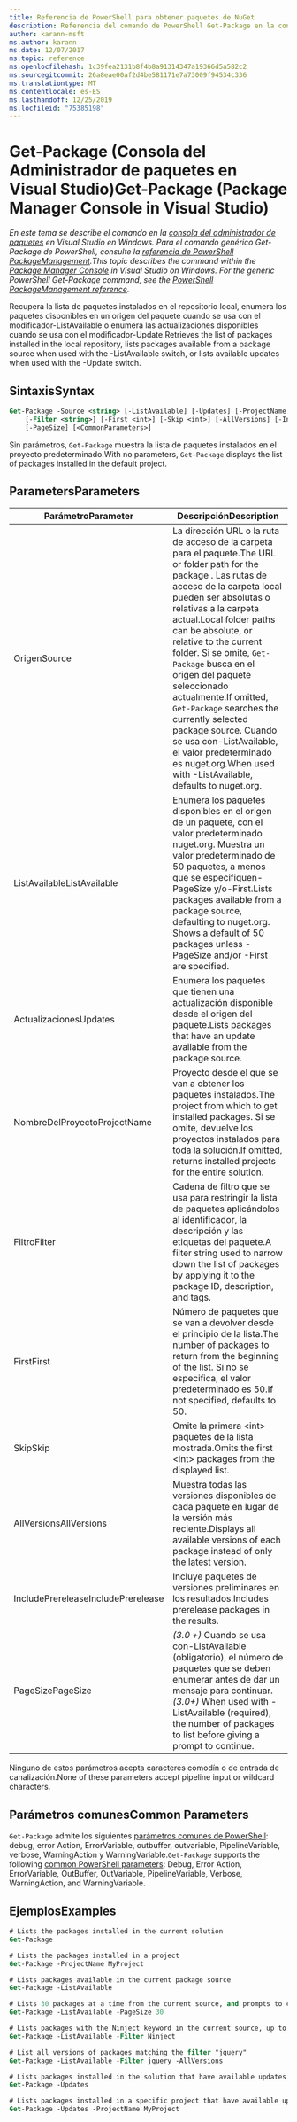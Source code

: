 ```yaml
---
title: Referencia de PowerShell para obtener paquetes de NuGet
description: Referencia del comando de PowerShell Get-Package en la consola del administrador de paquetes NuGet en Visual Studio.
author: karann-msft
ms.author: karann
ms.date: 12/07/2017
ms.topic: reference
ms.openlocfilehash: 1c39fea2131b8f4b8a91314347a19366d5a582c2
ms.sourcegitcommit: 26a8eae00af2d4be581171e7a73009f94534c336
ms.translationtype: MT
ms.contentlocale: es-ES
ms.lasthandoff: 12/25/2019
ms.locfileid: "75385198"
---
```

# <a name="get-package-package-manager-console-in-visual-studio"></a><span data-ttu-id="e5060-103">Get-Package (Consola del Administrador de paquetes en Visual Studio)</span><span class="sxs-lookup"><span data-stu-id="e5060-103">Get-Package (Package Manager Console in Visual Studio)</span></span>

<span data-ttu-id="e5060-104">*En este tema se describe el comando en la [consola del administrador de paquetes](../../consume-packages/install-use-packages-powershell.md) en Visual Studio en Windows. Para el comando genérico Get-Package de PowerShell, consulte la [referencia de PowerShell PackageManagement](/powershell/module/packagemanagement/?view=powershell-6).*</span><span class="sxs-lookup"><span data-stu-id="e5060-104">*This topic describes the command within the [Package Manager Console](../../consume-packages/install-use-packages-powershell.md) in Visual Studio on Windows. For the generic PowerShell Get-Package command, see the [PowerShell PackageManagement reference](/powershell/module/packagemanagement/?view=powershell-6).*</span></span>

<span data-ttu-id="e5060-105">Recupera la lista de paquetes instalados en el repositorio local, enumera los paquetes disponibles en un origen del paquete cuando se usa con el modificador-ListAvailable o enumera las actualizaciones disponibles cuando se usa con el modificador-Update.</span><span class="sxs-lookup"><span data-stu-id="e5060-105">Retrieves the list of packages installed in the local repository, lists packages available from a package source when used with the -ListAvailable switch, or lists available updates when used with the -Update switch.</span></span>

## <a name="syntax"></a><span data-ttu-id="e5060-106">Sintaxis</span><span class="sxs-lookup"><span data-stu-id="e5060-106">Syntax</span></span>

```ps
Get-Package -Source <string> [-ListAvailable] [-Updates] [-ProjectName <string>]
    [-Filter <string>] [-First <int>] [-Skip <int>] [-AllVersions] [-IncludePrerelease]
    [-PageSize] [<CommonParameters>]
```

<span data-ttu-id="e5060-107">Sin parámetros, `Get-Package` muestra la lista de paquetes instalados en el proyecto predeterminado.</span><span class="sxs-lookup"><span data-stu-id="e5060-107">With no parameters, `Get-Package` displays the list of packages installed in the default project.</span></span>

## <a name="parameters"></a><span data-ttu-id="e5060-108">Parameters</span><span class="sxs-lookup"><span data-stu-id="e5060-108">Parameters</span></span>

| <span data-ttu-id="e5060-109">Parámetro</span><span class="sxs-lookup"><span data-stu-id="e5060-109">Parameter</span></span> | <span data-ttu-id="e5060-110">Descripción</span><span class="sxs-lookup"><span data-stu-id="e5060-110">Description</span></span> |
| --- | --- |
| <span data-ttu-id="e5060-111">Origen</span><span class="sxs-lookup"><span data-stu-id="e5060-111">Source</span></span> | <span data-ttu-id="e5060-112">La dirección URL o la ruta de acceso de la carpeta para el paquete.</span><span class="sxs-lookup"><span data-stu-id="e5060-112">The URL or folder path for the package .</span></span> <span data-ttu-id="e5060-113">Las rutas de acceso de la carpeta local pueden ser absolutas o relativas a la carpeta actual.</span><span class="sxs-lookup"><span data-stu-id="e5060-113">Local folder paths can be absolute, or relative to the current folder.</span></span> <span data-ttu-id="e5060-114">Si se omite, `Get-Package` busca en el origen del paquete seleccionado actualmente.</span><span class="sxs-lookup"><span data-stu-id="e5060-114">If omitted, `Get-Package` searches the currently selected package source.</span></span> <span data-ttu-id="e5060-115">Cuando se usa con-ListAvailable, el valor predeterminado es nuget.org.</span><span class="sxs-lookup"><span data-stu-id="e5060-115">When used with -ListAvailable, defaults to nuget.org.</span></span> |
| <span data-ttu-id="e5060-116">ListAvailable</span><span class="sxs-lookup"><span data-stu-id="e5060-116">ListAvailable</span></span> | <span data-ttu-id="e5060-117">Enumera los paquetes disponibles en el origen de un paquete, con el valor predeterminado nuget.org. Muestra un valor predeterminado de 50 paquetes, a menos que se especifiquen-PageSize y/o-First.</span><span class="sxs-lookup"><span data-stu-id="e5060-117">Lists packages available from a package source, defaulting to nuget.org. Shows a default of 50 packages unless -PageSize and/or -First are specified.</span></span> |
| <span data-ttu-id="e5060-118">Actualizaciones</span><span class="sxs-lookup"><span data-stu-id="e5060-118">Updates</span></span> | <span data-ttu-id="e5060-119">Enumera los paquetes que tienen una actualización disponible desde el origen del paquete.</span><span class="sxs-lookup"><span data-stu-id="e5060-119">Lists packages that have an update available from the package source.</span></span> |
| <span data-ttu-id="e5060-120">NombreDelProyecto</span><span class="sxs-lookup"><span data-stu-id="e5060-120">ProjectName</span></span> | <span data-ttu-id="e5060-121">Proyecto desde el que se van a obtener los paquetes instalados.</span><span class="sxs-lookup"><span data-stu-id="e5060-121">The project from which to get installed packages.</span></span> <span data-ttu-id="e5060-122">Si se omite, devuelve los proyectos instalados para toda la solución.</span><span class="sxs-lookup"><span data-stu-id="e5060-122">If omitted, returns installed projects for the entire solution.</span></span> |
| <span data-ttu-id="e5060-123">Filtro</span><span class="sxs-lookup"><span data-stu-id="e5060-123">Filter</span></span> | <span data-ttu-id="e5060-124">Cadena de filtro que se usa para restringir la lista de paquetes aplicándolos al identificador, la descripción y las etiquetas del paquete.</span><span class="sxs-lookup"><span data-stu-id="e5060-124">A filter string used to narrow down the list of packages by applying it to the package ID, description, and tags.</span></span> |
| <span data-ttu-id="e5060-125">First</span><span class="sxs-lookup"><span data-stu-id="e5060-125">First</span></span> | <span data-ttu-id="e5060-126">Número de paquetes que se van a devolver desde el principio de la lista.</span><span class="sxs-lookup"><span data-stu-id="e5060-126">The number of packages to return from the beginning of the list.</span></span> <span data-ttu-id="e5060-127">Si no se especifica, el valor predeterminado es 50.</span><span class="sxs-lookup"><span data-stu-id="e5060-127">If not specified, defaults to 50.</span></span> |
| <span data-ttu-id="e5060-128">Skip</span><span class="sxs-lookup"><span data-stu-id="e5060-128">Skip</span></span> | <span data-ttu-id="e5060-129">Omite la primera &lt;int&gt; paquetes de la lista mostrada.</span><span class="sxs-lookup"><span data-stu-id="e5060-129">Omits the first &lt;int&gt; packages from the displayed list.</span></span>  |
| <span data-ttu-id="e5060-130">AllVersions</span><span class="sxs-lookup"><span data-stu-id="e5060-130">AllVersions</span></span> | <span data-ttu-id="e5060-131">Muestra todas las versiones disponibles de cada paquete en lugar de la versión más reciente.</span><span class="sxs-lookup"><span data-stu-id="e5060-131">Displays all available versions of each package instead of only the latest version.</span></span> |
| <span data-ttu-id="e5060-132">IncludePrerelease</span><span class="sxs-lookup"><span data-stu-id="e5060-132">IncludePrerelease</span></span> | <span data-ttu-id="e5060-133">Incluye paquetes de versiones preliminares en los resultados.</span><span class="sxs-lookup"><span data-stu-id="e5060-133">Includes prerelease packages in the results.</span></span> |
| <span data-ttu-id="e5060-134">PageSize</span><span class="sxs-lookup"><span data-stu-id="e5060-134">PageSize</span></span> | <span data-ttu-id="e5060-135">*(3.0 +)* Cuando se usa con-ListAvailable (obligatorio), el número de paquetes que se deben enumerar antes de dar un mensaje para continuar.</span><span class="sxs-lookup"><span data-stu-id="e5060-135">*(3.0+)* When used with -ListAvailable (required), the number of packages to list before giving a prompt to continue.</span></span> |

<span data-ttu-id="e5060-136">Ninguno de estos parámetros acepta caracteres comodín o de entrada de canalización.</span><span class="sxs-lookup"><span data-stu-id="e5060-136">None of these parameters accept pipeline input or wildcard characters.</span></span>

## <a name="common-parameters"></a><span data-ttu-id="e5060-137">Parámetros comunes</span><span class="sxs-lookup"><span data-stu-id="e5060-137">Common Parameters</span></span>

<span data-ttu-id="e5060-138">`Get-Package` admite los siguientes [parámetros comunes de PowerShell](https://go.microsoft.com/fwlink/?LinkID=113216): debug, error Action, ErrorVariable, outbuffer, outvariable, PipelineVariable, verbose, WarningAction y WarningVariable.</span><span class="sxs-lookup"><span data-stu-id="e5060-138">`Get-Package` supports the following [common PowerShell parameters](https://go.microsoft.com/fwlink/?LinkID=113216): Debug, Error Action, ErrorVariable, OutBuffer, OutVariable, PipelineVariable, Verbose, WarningAction, and WarningVariable.</span></span>

## <a name="examples"></a><span data-ttu-id="e5060-139">Ejemplos</span><span class="sxs-lookup"><span data-stu-id="e5060-139">Examples</span></span>

```ps
# Lists the packages installed in the current solution
Get-Package

# Lists the packages installed in a project
Get-Package -ProjectName MyProject

# Lists packages available in the current package source
Get-Package -ListAvailable

# Lists 30 packages at a time from the current source, and prompts to continue if more are available
Get-Package -ListAvailable -PageSize 30

# Lists packages with the Ninject keyword in the current source, up to 50
Get-Package -ListAvailable -Filter Ninject

# List all versions of packages matching the filter "jquery"
Get-Package -ListAvailable -Filter jquery -AllVersions

# Lists packages installed in the solution that have available updates
Get-Package -Updates

# Lists packages installed in a specific project that have available updates
Get-Package -Updates -ProjectName MyProject
```
